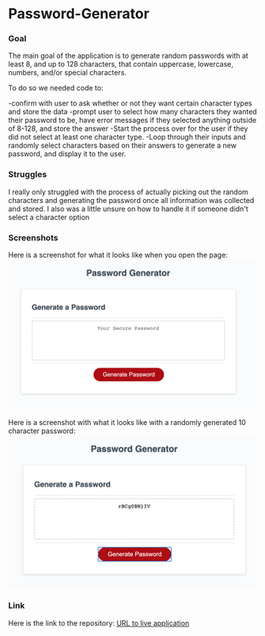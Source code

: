 # Password-Generator

### Goal

The main goal of the application is to generate random passwords with at least 8, and up to 128 characters, that contain uppercase, lowercase, numbers, and/or special characters.

To do so we needed code to:

-confirm with user to ask whether or not they want certain character types and store the data
-prompt user to select how many characters they wanted their password to be, have error messages if they selected anything outside of 8-128, and store the answer
-Start the process over for the user if they did not select at least one character type.
-Loop through their inputs and randomly select characters based on their answers to generate a new password, and display it to the user.


### Struggles

I really only struggled with the process of actually picking out the random characters and generating the password once all information was collected and stored. I also was a little unsure on how to handle it if someone didn't select a character option

### Screenshots

Here is a screenshot for what it looks like when you open the page:
![Start](/images/Before.png)


Here is a screenshot with what it looks like with a randomly generated 10 character password:
![GeneratedPassword](/images/10CharacterPassword.png)



### Link

Here is the link to the repository:
[URL to live application](https://chappand.github.io/Password-Generator/ "Password Generator")